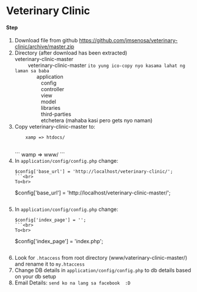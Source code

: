 # Veterinary Clinic
 

#### Step

1. Download file from github https://github.com/jmsenosa/veterinary-clinic/archive/master.zip
2. Directory (after download has been extracted)
    <br>veterinary-clinic-master<br>
    &nbsp;&nbsp;&nbsp;&nbsp;&nbsp;&nbsp;&nbsp;&nbsp; veterinary-clinic-master ``ito yung ico-copy nyo kasama lahat ng laman sa baba`` <br>
    &nbsp;&nbsp;&nbsp;&nbsp;&nbsp;&nbsp;&nbsp;&nbsp;&nbsp;&nbsp;&nbsp;&nbsp;&nbsp;&nbsp; application<br>
&nbsp;&nbsp;&nbsp;&nbsp;&nbsp;&nbsp;&nbsp;&nbsp;&nbsp;&nbsp;&nbsp;&nbsp;&nbsp;&nbsp;&nbsp;&nbsp;&nbsp;  config<br>
&nbsp;&nbsp;&nbsp;&nbsp;&nbsp;&nbsp;&nbsp;&nbsp;&nbsp;&nbsp;&nbsp;&nbsp;&nbsp;&nbsp;&nbsp;&nbsp;&nbsp;  controller<br>
 &nbsp;&nbsp;&nbsp;&nbsp;&nbsp;&nbsp;&nbsp;&nbsp;&nbsp;&nbsp;&nbsp;&nbsp;&nbsp;&nbsp;&nbsp;&nbsp;&nbsp;  view<br>
&nbsp;&nbsp;&nbsp;&nbsp;&nbsp;&nbsp;&nbsp;&nbsp;&nbsp;&nbsp;&nbsp;&nbsp;&nbsp;&nbsp;&nbsp;&nbsp;&nbsp;  model<br>
&nbsp;&nbsp;&nbsp;&nbsp;&nbsp;&nbsp;&nbsp;&nbsp;&nbsp;&nbsp;&nbsp;&nbsp;&nbsp;&nbsp;&nbsp;&nbsp;&nbsp;  libraries<br>
&nbsp;&nbsp;&nbsp;&nbsp;&nbsp;&nbsp;&nbsp;&nbsp;&nbsp;&nbsp;&nbsp;&nbsp;&nbsp;&nbsp;&nbsp;&nbsp;&nbsp;  third-parties<br>
&nbsp;&nbsp;&nbsp;&nbsp;&nbsp;&nbsp;&nbsp;&nbsp;&nbsp;&nbsp;&nbsp;&nbsp;&nbsp;&nbsp;&nbsp;&nbsp;&nbsp;  etchetera (mahaba kasi pero gets nyo naman)<br>
3. Copy veterinary-clinic-master to:  <br>
    ```
        xamp => htdocs/
 	```
	<br>
	```
        wamp => www/
    ```
4. In `application/config/config.php` change:<br>
    ```
    $config['base_url']	= 'http://localhost/veterinary-clinic/';
    ```<br>
    To<br>
    ```
    $config['base_url']	= 'http://localhost/veterinary-clinic-master/';
    ```<br>
5. In `application/config/config.php` change:<br>
    ```
    $config['index_page'] = ''; 
    ```<br>
    To<br>
    ```
    $config['index_page'] = 'index.php';<br>
    ``` 
6. Look for ``.htaccess`` from root directory (www/vaterinary-clinic-master/) and rename it to ``my.htaccess``<br>
7. Change DB details in ``application/config/config.php`` to db details based on your db setup<br>
8. Email Details: ``` send ko na lang sa facebook  :D ```<br>

